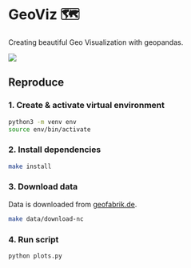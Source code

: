 # GeoViz 🗺️
Creating beautiful Geo Visualization with geopandas.

<img src="durham.png">



## Reproduce
### 1. Create & activate virtual environment
```bash
python3 -m venv env
source env/bin/activate
```

### 2. Install dependencies
```bash
make install
```

### 3. Download data
Data is downloaded from [geofabrik.de](https://www.geofabrik.de).

```bash
make data/download-nc
```

### 4. Run script
```bash
python plots.py
```
